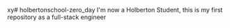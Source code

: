 xy# holbertonschool-zero_day
I'm now a Holberton Student, this is my first repository as a full-stack engineer
